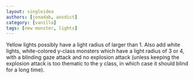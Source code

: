 ```yaml
---
layout: singleidea
authors: [jonadab, aosdict]
category: [vanilla]
tags: [new monster, lights]
---
```

Yellow lights possibly have a light radius of larger than 1. Also add white lights, white-colored y-class monsters which have a light radius of 3 or 4, with a blinding gaze attack and no explosion attack (unless keeping the explosion attack is too thematic to the y class, in which case it should blind for a long time).

